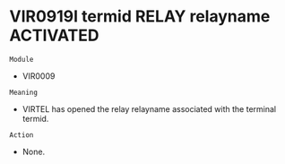 # VIR0919I termid RELAY relayname ACTIVATED

`Module`
- VIR0009

`Meaning`
- VIRTEL has opened the relay relayname associated with the terminal termid.

`Action`
- None.
